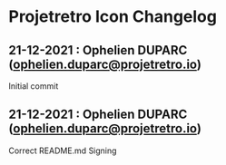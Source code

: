 # Projetretro Icon Changelog

## 21-12-2021 : Ophelien DUPARC (ophelien.duparc@projetretro.io)
Initial commit

## 21-12-2021 : Ophelien DUPARC (ophelien.duparc@projetretro.io)
Correct README.md
Signing